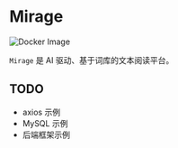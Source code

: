 # Mirage

![Docker Image](https://github.com/huang825172/mirage-test/workflows/Docker%20Image/badge.svg)

`Mirage` 是 AI 驱动、基于词库的文本阅读平台。

## TODO
+ axios 示例
+ MySQL 示例
+ 后端框架示例
